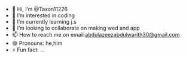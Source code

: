 - 👋 Hi, I’m @Taxon11226
- 👀 I’m interested in coding
- 🌱 I’m currently learning j.s
- 💞️ I’m looking to collaborate on making wed and app
- 📫 How to reach me on email:abdulazeezabdulwarith30@gmail.com
- 😄 Pronouns: he,him
- ⚡ Fun fact: ...

<!---
Taxon11226/Taxon11226 is a ✨ special ✨ repository because its `README.md` (this file) appears on your GitHub profile.
You can click the Preview link to take a look at your changes.
--->
